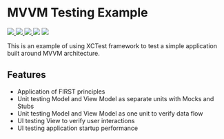 # MVVM Testing Example

<p float="left">
<a href="https://github.com/loay-ashraf/GitIt/actions/workflows/iOSBuildCI.yml">
<img src="https://img.shields.io/github/workflow/status/loay-ashraf/MVVM-Testing-Example/iOS%20Build%20CI">
</a>
<a href="https://github.com/loay-ashraf/GitIt/actions/workflows/iOSTestCI.yml">
<img src="https://img.shields.io/github/workflow/status/loay-ashraf/MVVM-Testing-Example/iOS%20Test%20CI?label=test">
</a>
<a href="https://en.wikipedia.org/wiki/Model–view–viewmodel">
<img src="https://img.shields.io/badge/architecture-MVVM-brightgreen">
</a>
<img src="https://img.shields.io/badge/swift-5.5-orange">
<img src="https://img.shields.io/badge/iOS-13.0%2B-black">
</p>

This is an example of using XCTest framework to test a simple application built around MVVM architecture.

## Features

- Application of FIRST principles 
- Unit testing Model and View Model as separate units with Mocks and Stubs
- Unit testing Model and View Model as one unit to verify data flow
- UI testing View to verify user interactions
- UI testing application startup performance
